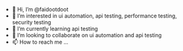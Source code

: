 - 👋 Hi, I’m @faidootdoot
- 👀 I’m interested in ui automation, api testing, performance testing, security testing 
- 🌱 I’m currently learning api testing
- 💞️ I’m looking to collaborate on ui automation and api testing
- 📫 How to reach me ...

<!---
faidootdoot/faidootdoot is a ✨ special ✨ repository because its `README.md` (this file) appears on your GitHub profile.
You can click the Preview link to take a look at your changes.
--->

